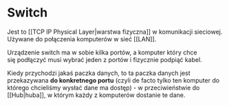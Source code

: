 # Switch
Jest to [[TCP IP Physical Layer|warstwa fizyczna]] w komunikacji sieciowej. Używane do połączenia komputerów w sieć [[LAN]]. 

Urządzenie switch ma w sobie kilka portów, a komputer który chce się podłączyć musi wybrać jeden z portów i fizycznie podpiąć kabel. 

Kiedy przychodzi jakaś paczka danych, to ta paczka danych jest przekazywana **do konkretnego portu** (czyli de facto tylko ten komputer do którego chcieliśmy wysłać dane ma dostęp) - w przeciwieństwie do [[Hub|huba]], w którym każdy z komputerów dostanie te dane.